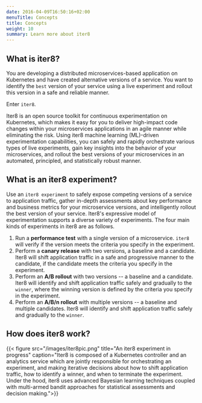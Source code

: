 ```yaml
---
date: 2016-04-09T16:50:16+02:00
menuTitle: Concepts
title: Concepts
weight: 10
summary: Learn more about iter8
---
```


## What is iter8?
You are developing a distributed microservices-based application on Kubernetes and have created alternative versions of a service. You want to identify the `best` version of your service using a live experiment and rollout this version in a safe and reliable manner.

Enter `iter8`.

<!-- Software engineers use a variety of continuous experimentation strategies to achieve desirable outcomes for their businesses. The desired outcome could be safely releasing a new version in production while ensuring it meets various service level objectives (SLOs), or finding the `best` version among multiple competing versions of a microservice using live application traffic, or performance testing a version in a dev/test/staging environment before releasing in production.  -->

Iter8 is an open source toolkit for continuous experimentation on Kubernetes, which makes it easy for you to deliver high-impact code changes within your microservices applications in an agile manner while eliminating the risk. Using iter8 machine learning (ML)-driven experimentation capabilities, you can safely and rapidly orchestrate various types of live experiments, gain key insights into the behavior of your microservices, and rollout the best versions of your microservices in an automated, principled, and statistically robust manner.

## What is an iter8 experiment?
Use an `iter8 experiment` to safely expose competing versions of a service to application traffic, gather in-depth assessments about key performance and business metrics for your microservice versions, and intelligently rollout the best version of your service. Iter8's expressive model of experimentation supports a diverse variety of experiments. The four main kinds of experiments in iter8 are as follows.

1. Run a **performance test** with a single version of a microservice. `iter8` will verify if the version meets the criteria you specify in the experiment.
2. Perform a **canary release** with two versions, a baseline and a candidate. Iter8 will shift application traffic in a safe and progressive manner to the candidate, if the candidate meets the criteria you specify in the experiment.
3. Perform an **A/B rollout** with two versions -- a baseline and a candidate. Iter8 will identify and shift application traffic safely and gradually to the `winner`, where the winning version is defined by the criteria you specify in the experiment.
4. Perform an **A/B/n rollout** with multiple versions -- a baseline and multiple candidates. Iter8 will identify and shift application traffic safely and gradually to the `winner`.

<!-- ## What knobs are available to control an iter8 experiment?
Included above is a) Bayesian assessments b) relative criteria, c) comparing more than two versions, d) roll forward, roll back, or split traffic, e) ability to extent iter8 your own custom metrics, and f) ability to specify versions as distinct services or distinct deployments of the same service in k8s

## What insights are available from an iter8 experiment?
Iter8 continually computes a variety of assessments for each version throughout the course of an experiment. Key assessments include the version's observed metric values, the credible intervals for each metric for this version, the probability of the version outperforming the baseline with respect to a given metric, the `win probability` of the version (i.e., the probability that this version is the best version among all versions), whether the version failed to satisfy any criteria, and the probability of a version satisfying all criteria. The concept of a `winner` is applicable in canary releases, A/B and A/B/n rollouts, and is determined by iter8 based on the criteria you specify in the experiment. -->

## How does iter8 work?
{{< figure src="/images/iter8pic.png" title="An iter8 experiment in progress" caption="Iter8 is composed of a Kubernetes controller and an analytics service which are jointly responsible for orchestrating an experiment, and making iterative decisions about how to shift application traffic, how to identify a winner, and when to terminate the experiment. Under the hood, iter8 uses advanced Bayesian learning techniques coupled with multi-armed bandit approaches for statistical assessments and decision making.">}}
